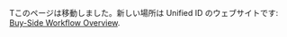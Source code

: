 Tこのページは移動しました。新しい場所は Unified ID のウェブサイトです: [Buy-Side Workflow Overview](https://unifiedid.com/ja/docs/workflows/workflow-overview-buy-side).

